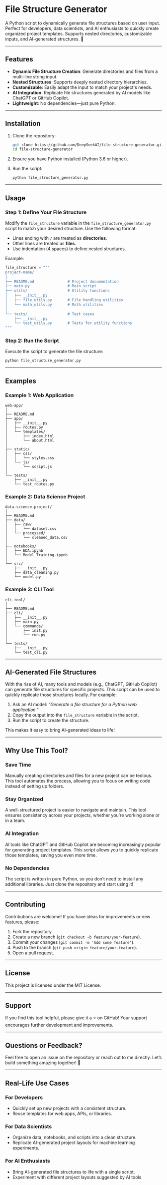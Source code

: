 # File Structure Generator

A Python script to dynamically generate file structures based on user input. Perfect for developers, data scientists, and AI enthusiasts to quickly create organized project templates. Supports nested directories, customizable inputs, and AI-generated structures. 🚀

---

## Features
- **Dynamic File Structure Creation**: Generate directories and files from a multi-line string input.
- **Nested Structures**: Supports deeply nested directory hierarchies.
- **Customizable**: Easily adapt the input to match your project's needs.
- **AI Integration**: Replicate file structures generated by AI models like ChatGPT or GitHub Copilot.
- **Lightweight**: No dependencies—just pure Python.

---

## Installation

1. Clone the repository:
   ```bash
   git clone https://github.com/DeepSeekAI/file-structure-generator.git
   cd file-structure-generator
   ```

2. Ensure you have Python installed (Python 3.6 or higher).

3. Run the script:
   ```bash
   python file_structure_generator.py
   ```

---

## Usage

### Step 1: Define Your File Structure
Modify the `file_structure` variable in the `file_structure_generator.py` script to match your desired structure. Use the following format:
- Lines ending with `/` are treated as **directories**.
- Other lines are treated as **files**.
- Use indentation (4 spaces) to define nested structures.

Example:
```python
file_structure = """
project-name/
│
├── README.md               # Project documentation
├── main.py                 # Main script
├── utils/                  # Utility functions
│   ├── __init__.py
│   ├── file_utils.py       # File handling utilities
│   └── math_utils.py       # Math utilities
│
└── tests/                  # Test cases
    ├── __init__.py
    └── test_utils.py       # Tests for utility functions
"""
```

### Step 2: Run the Script
Execute the script to generate the file structure:
```bash
python file_structure_generator.py
```

---

## Examples

### Example 1: Web Application
```text
web-app/
│
├── README.md
├── app/
│   ├── __init__.py
│   ├── routes.py
│   └── templates/
│       ├── index.html
│       └── about.html
│
├── static/
│   ├── css/
│   │   └── styles.css
│   └── js/
│       └── script.js
│
└── tests/
    ├── __init__.py
    └── test_routes.py
```

### Example 2: Data Science Project
```text
data-science-project/
│
├── README.md
├── data/
│   ├── raw/
│   │   └── dataset.csv
│   └── processed/
│       └── cleaned_data.csv
│
├── notebooks/
│   ├── EDA.ipynb
│   └── Model_Training.ipynb
│
└── src/
    ├── __init__.py
    ├── data_cleaning.py
    └── model.py
```

### Example 3: CLI Tool
```text
cli-tool/
│
├── README.md
├── cli/
│   ├── __init__.py
│   ├── main.py
│   └── commands/
│       ├── init.py
│       └── run.py
│
└── tests/
    ├── __init__.py
    └── test_cli.py
```

---

## AI-Generated File Structures

With the rise of AI, many tools and models (e.g., ChatGPT, GitHub Copilot) can generate file structures for specific projects. This script can be used to quickly replicate those structures locally. For example:

1. Ask an AI model: *"Generate a file structure for a Python web application."*
2. Copy the output into the `file_structure` variable in the script.
3. Run the script to create the structure.

This makes it easy to bring AI-generated ideas to life!

---

## Why Use This Tool?

### Save Time
Manually creating directories and files for a new project can be tedious. This tool automates the process, allowing you to focus on writing code instead of setting up folders.

### Stay Organized
A well-structured project is easier to navigate and maintain. This tool ensures consistency across your projects, whether you're working alone or in a team.

### AI Integration
AI tools like ChatGPT and GitHub Copilot are becoming increasingly popular for generating project templates. This script allows you to quickly replicate those templates, saving you even more time.

### No Dependencies
The script is written in pure Python, so you don’t need to install any additional libraries. Just clone the repository and start using it!

---

## Contributing

Contributions are welcome! If you have ideas for improvements or new features, please:
1. Fork the repository.
2. Create a new branch (`git checkout -b feature/your-feature`).
3. Commit your changes (`git commit -m 'Add some feature'`).
4. Push to the branch (`git push origin feature/your-feature`).
5. Open a pull request.

---

## License

This project is licensed under the MIT License.

---

## Support

If you find this tool helpful, please give it a ⭐ on GitHub! Your support encourages further development and improvements.

---

## Questions or Feedback?

Feel free to open an issue on the repository or reach out to me directly. Let’s build something amazing together! 🚀

---

## Real-Life Use Cases

### For Developers
- Quickly set up new projects with a consistent structure.
- Reuse templates for web apps, APIs, or libraries.

### For Data Scientists
- Organize data, notebooks, and scripts into a clean structure.
- Replicate AI-generated project layouts for machine learning experiments.

### For AI Enthusiasts
- Bring AI-generated file structures to life with a single script.
- Experiment with different project layouts suggested by AI tools.
